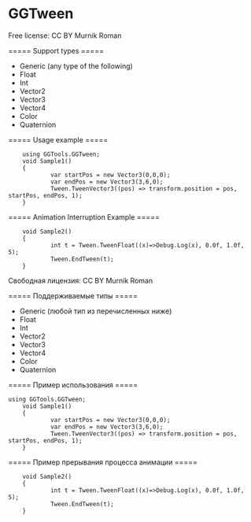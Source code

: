 # GGTween

Free license: CC BY Murnik Roman

===== Support types =====
- Generic (any type of the following)
- Float
- Int
- Vector2
- Vector3
- Vector4
- Color
- Quaternion

===== Usage example =====
		
		using GGTools.GGTween;
		void Sample1()
		{
				var startPos = new Vector3(0,0,0);
				var endPos = new Vector3(3,6,0);
				Tween.TweenVector3((pos) => transform.position = pos, startPos, endPos, 1);
		}

===== Animation Interruption Example =====
  
		void Sample2()
		{
				int t = Tween.TweenFloat((x)=>Debug.Log(x), 0.0f, 1.0f, 5);
				Tween.EndTween(t);
		}




Свободная лицензия: CC BY Murnik Roman

===== Поддерживаемые типы =====
- Generic (любой тип из перечисленных ниже)
- Float
- Int
- Vector2
- Vector3
- Vector4
- Color
- Quaternion

===== Пример использования =====
	
	using GGTools.GGTween;
		void Sample1()
		{
				var startPos = new Vector3(0,0,0);
				var endPos = new Vector3(3,6,0);
				Tween.TweenVector3((pos) => transform.position = pos, startPos, endPos, 1);
		}

===== Пример прерывания процесса анимации =====
		
		void Sample2()
		{
				int t = Tween.TweenFloat((x)=>Debug.Log(x), 0.0f, 1.0f, 5);
				Tween.EndTween(t);
		}
